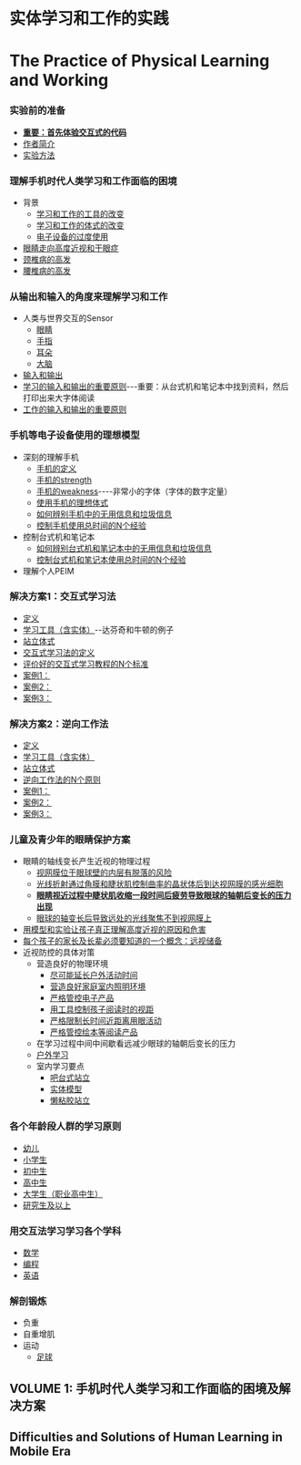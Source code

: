 
# 实体学习和工作的实践
# The Practice of Physical Learning and Working

### 实验前的准备

- [**重要：首先体验交互式的代码**]()
- [作者简介]()
- [实验方法]()

### 理解手机时代人类学习和工作面临的困境
- 背景
	- [学习和工作的工具的改变](/chapters/)
	- [学习和工作的体式的改变](/chapters/)
	- [电子设备的过度使用](/chapters/)
- [眼睛走向高度近视和干眼症](/chapters/)
- [颈椎病的高发](/chapters/)
- [腰椎病的高发](/chapters/)

### 从输出和输入的角度来理解学习和工作

- 人类与世界交互的Sensor
	- [眼睛](/chapters/)
	- [手指](/chapters/)
	- [耳朵](/chapters/)
	- [大脑](/chapters/)
- [输入和输出](/chapters/)
- [学习的输入和输出的重要原则](/chapters/)---重要：从台式机和笔记本中找到资料，然后打印出来大字体阅读
- [工作的输入和输出的重要原则](/chapters/)

### 手机等电子设备使用的理想模型
- 深刻的理解手机
	- [手机的定义](/chapters/)
	- [手机的strength](/chapters/)
	- [手机的weakness](/chapters/)----非常小的字体（字体的数字定量）
	- [使用手机的理想体式](/chapters/)
	- [如何辨别手机中的无用信息和垃圾信息](/chapters/)
	- [控制手机使用总时间的N个经验](/chapters/)
- 控制台式机和笔记本
	- [如何辨别台式机和笔记本中的无用信息和垃圾信息](/chapters/)
	- [控制台式机和笔记本使用总时间的N个经验](/chapters/)
- 理解个人PEIM

### 解决方案1：交互式学习法

- [定义](/chapters/)
- [学习工具（含实体）](/chapters/)--达芬奇和牛顿的例子
- [站立体式](/chapters/)
- [交互式学习法的定义](/chapters/)
- [评价好的交互式学习教程的N个标准](/chapters/)
- [案例1：](/chapters/)
- [案例2：](/chapters/)
- [案例3：](/chapters/)

### 解决方案2：逆向工作法

- [定义](/chapters/)
- [学习工具（含实体）](/chapters/)
- [站立体式](/chapters/)
- [逆向工作法的N个原则](/chapters/)
- [案例1：](/chapters/)
- [案例2：](/chapters/)
- [案例3：](/chapters/)

### 儿童及青少年的眼睛保护方案

- 眼睛的轴线变长产生近视的物理过程 
	- [视网膜位于眼球壁的内层有脱落的风险](/chapters/儿童及青少年的眼睛保护方案/视网膜位于眼球壁的内层有脱落的风险.md)
	- [光线折射通过角膜和睫状肌控制曲率的晶状体后到达视网膜的感光细胞](/chapters/儿童及青少年的眼睛保护方案/光线折射通过角膜和睫状肌控制曲率的晶状体后到达视网膜的感光细胞.md)
	- [**眼睛视近过程中睫状肌收缩一段时间后疲劳导致眼球的轴朝后变长的压力出现**](/chapters/儿童及青少年的眼睛保护方案/眼睛视近过程中睫状肌收缩一段时间后疲劳导致眼球的轴朝后变长的压力出现.md)
	- [眼球的轴变长后导致远处的光线聚焦不到视网膜上](/chapters/儿童及青少年的眼睛保护方案/眼球的轴变长后导致远处的光线聚焦不到视网膜上.md) 
- [用模型和实验让孩子真正理解高度近视的原因和危害](/chapters/儿童及青少年的眼睛保护方案/用模型和实验让孩子真正理解高度近视的原因和危害.md)
- [每个孩子的家长及长辈必须要知道的一个概念：远视储备](/chapters/儿童及青少年的眼睛保护方案/每个孩子的家长及长辈必须要知道的一个概念：远视储备.md)
- 近视防控的具体对策
	- 营造良好的物理环境
		- [尽可能延长户外活动时间](/chapters/儿童及青少年的眼睛保护方案/尽可能延长户外活动时间.md)
		- [营造良好家庭室内照明环境](/chapters/儿童及青少年的眼睛保护方案/营造良好家庭室内照明环境.md)
		- [严格管控电子产品](/chapters/儿童及青少年的眼睛保护方案/严格管控电子产品.md)
		- [用工具控制孩子阅读时的视距](/chapters/儿童及青少年的眼睛保护方案/用工具控制孩子阅读时的视距.md) 
		- [严格限制长时间近距离用眼活动](/chapters/儿童及青少年的眼睛保护方案/严格限制长时间近距离用眼活动.md)
		- [严格管控绘本等阅读产品](/chapters/儿童及青少年的眼睛保护方案/严格管控绘本等阅读产品.md)
	- 在学习过程中间中间歇看远减少眼球的轴朝后变长的压力
	- [户外学习](/chapters/儿童及青少年的眼睛保护方案/严格管控绘本等阅读产品.md)
	- 室内学习要点
		- [吧台式站立](/chapters/儿童及青少年的眼睛保护方案/.md)
		- [实体模型](/chapters/儿童及青少年的眼睛保护方案/.md)
		- [懒粘胶站立](/chapters/儿童及青少年的眼睛保护方案/.md)

### 各个年龄段人群的学习原则

- [幼儿](/chapters//.md)
- [小学生](/chapters//.md)
- [初中生](/chapters//.md)
- [高中生](/chapters//.md)
- [大学生（职业高中生）](/chapters//.md)
- [研究生及以上](/chapters//.md)

### 用交互法学习学习各个学科

- [数学](/chapters//.md)
- [编程](/chapters//.md)
- [英语](/chapters//.md)

### 解剖锻炼

- 负重
- 自重增肌
- 运动
	- [足球](/chapters//.md)

## VOLUME 1: 手机时代人类学习和工作面临的困境及解决方案
## Difficulties and Solutions of Human Learning in Mobile Era

